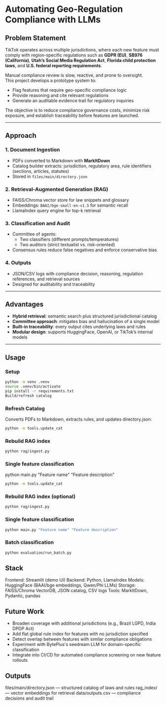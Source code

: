 # Automating Geo-Regulation Compliance with LLMs

## Problem Statement
TikTok operates across multiple jurisdictions, where each new feature must comply with region-specific regulations such as **GDPR (EU)**, **SB976 (California)**, **Utah’s Social Media Regulation Act**, **Florida child protection laws**, and **U.S. federal reporting requirements**.

Manual compliance review is slow, reactive, and prone to oversight.  
This project develops a prototype system to:

- Flag features that require geo-specific compliance logic  
- Provide reasoning and cite relevant regulations  
- Generate an auditable evidence trail for regulatory inquiries  

The objective is to reduce compliance governance costs, minimize risk exposure, and establish traceability before features are launched.

---

## Approach

### 1. Document Ingestion
- PDFs converted to Markdown with **MarkItDown**  
- Catalog builder extracts: jurisdiction, regulatory area, rule identifiers (sections, articles, statutes)  
- Stored in `files/main/directory.json`  

### 2. Retrieval-Augmented Generation (RAG)
- FAISS/Chroma vector store for law snippets and glossary  
- Embeddings: `BAAI/bge-small-en-v1.5` for semantic recall  
- LlamaIndex query engine for top-k retrieval  

### 3. Classification and Audit
- Committee of agents:  
  - Two classifiers (different prompts/temperatures)  
  - Two auditors (strict textualist vs. risk-oriented)  
- Consensus rules reduce false negatives and enforce conservative bias  

### 4. Outputs
- JSON/CSV logs with compliance decision, reasoning, regulation references, and retrieval sources  
- Designed for auditability and traceability  

---

## Advantages
- **Hybrid retrieval**: semantic search plus structured jurisdictional catalog  
- **Committee approach**: mitigates bias and hallucination of a single model  
- **Built-in traceability**: every output cites underlying laws and rules  
- **Modular design**: supports HuggingFace, OpenAI, or TikTok’s internal models  

---

## Usage

### Setup
```bash
python -m venv .venv
source .venv/bin/activate
pip install -r requirements.txt
Build/refresh catalog
```
### Refresh Catalog
Converts PDFs to Markdown, extracts rules, and updates directory.json:
```bash 
python -m tools.update_cat
```
### Rebuild RAG index
```bash 
python rag/ingest.py
```

### Single feature classification
python main.py "Feature name" "Feature description"
```bash 
python -m tools.update_cat
```
### Rebuild RAG index (optional)
```bash 
python rag/ingest.py
```

### Single feature classification
```bash 
python main.py "Feature name" "Feature description"
```

### Batch classification
```bash 
python evaluation/run_batch.py
```
## Stack
Frontend: Streamlit (demo UI)
Backend: Python, LlamaIndex
Models: HuggingFace (BAAI/bge embeddings, Qwen/Phi LLMs)
Storage: FAISS/Chroma VectorDB, JSON catalog, CSV logs
Tools: MarkItDown, Pydantic, pandas

## Future Work
- Broaden coverage with additional jurisdictions (e.g., Brazil LGPD, India DPDP Act)
- Add flat global rule index for features with no jurisdiction specified
- Detect overlap between features with similar compliance obligations
- Experiment with BytePlus's seedream LLM for domain-specific classification
- Integrate into CI/CD for automated compliance screening on new feature rollouts

## Outputs
files/main/directory.json — structured catalog of laws and rules
rag_index/ — vector embeddings for retrieval
data/outputs.csv — compliance decisions and audit trail





